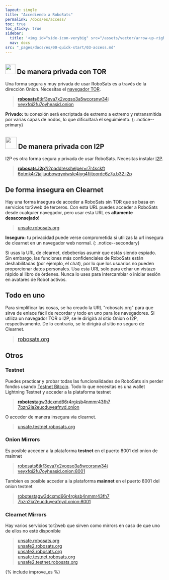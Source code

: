 ```yaml
---
layout: single
title: "Accediendo a RoboSats"
permalink: /docs/es/access/
toc: true
toc_sticky: true
sidebar:
  title: '<img id="side-icon-verybig" src="/assets/vector/arrow-up-right-from-square.svg"/>Acceso'
  nav: docs
src: "_pages/docs/es/00-quick-start/03-access.md"
---
```


## <img style='width:32px;height:32px' src='/assets/vector/tor.svg'/> De manera privada con TOR

Una forma segura y muy privada de usar RoboSats es a través de la dirección Onion. Necesitas el [navegador TOR](/docs/es/tor/).

> [<b>robosats</b>6tkf3eva7x2voqso3a5wcorsnw34j<br/>veyxfqi2fu7oyheasid.onion](http://robosats6tkf3eva7x2voqso3a5wcorsnw34jveyxfqi2fu7oyheasid.onion/)

**Privado:** tu conexión será encriptada de extremo a extremo y retransmitida por varias capas de nodos, lo que dificultará el seguimiento.
{: .notice--primary}

## <img style='width:36px;height:38px;-webkit-filter:grayscale(1);filter:grayscale(1);' src='/assets/vector/Itoopie.svg'/> De manera privada con I2P

I2P es otra forma segura y privada de usar RoboSats. Necesitas instalar [I2P](https://geti2p.com/en/download).

> [<b>robosats.i2p</b>?i2paddresshelper=r7r4sckft<br/>6ptmk4r2jajiuqbowqyxiwsle4iyg4fijtoordc6z7a.b32.i2p](http://robosats.i2p?i2paddresshelper=r7r4sckft6ptmk4r2jajiuqbowqyxiwsle4iyg4fijtoordc6z7a.b32.i2p)

## <i class="fa-solid fa-window-maximize"></i> De forma insegura en Clearnet
Hay una forma insegura de acceder a RoboSats sin TOR que se basa en servicios tor2web de terceros. Con esta URL puedes acceder a RoboSats desde cualquier navegador, pero usar esta URL es **altamente desaconsejado!**

> [unsafe.robosats.org](https://unsafe.robosats.org)

**Inseguro:** tu privacidad puede verse comprometida si utilizas la url insegura de clearnet en un navegador web normal.
{: .notice--secondary}

Si usas la URL de clearnet, debeberías asumir que estás siendo espiado. Sin embargo, las funciones más confidenciales de RoboSats están deshabilitadas (por ejemplo, el chat), por lo que los usuarios no pueden proporcionar datos personales. Usa esta URL solo para echar un vistazo rápido al libro de órdenes. Nunca lo uses para intercambiar o iniciar sesión en avatares de Robot activos.

## <i class="fa-solid fa-person-dots-from-line"></i> Todo en uno

Para simplificar las cosas, se ha creado la URL "robosats.org" para que sirva de enlace fácil de recordar y todo en uno para los navegadores. Si utiliza un navegador TOR o I2P, se le dirigirá al sitio Onion o I2P, respectivamente. De lo contrario, se le dirigirá al sitio no seguro de Clearnet.

> [<span style="font-size:larger;">robosats.org</span>](https://robosats.org)


## Otros

### Testnet

Puedes practicar y probar todas las funcionalidades de RoboSats sin perder fondos usando [Testnet Bitcoin](https://en.bitcoin.it/wiki/Testnet). Todo lo que necesitas es una wallet Lightning Testnet y acceder a la plataforma testnet

> [<b>robotest</b>agw3dcxmd66r4rgksb4nmmr43fh7<br/>7bzn2ia2eucduyeafnyd.onion](http://robotestagw3dcxmd66r4rgksb4nmmr43fh77bzn2ia2eucduyeafnyd.onion/)

O acceder de manera insegura via clearnet.

> [unsafe.testnet.robosats.org](http://unsafe.testnet.robosats.org)

### Onion Mirrors

Es posible acceder a la plataforma **testnet** en el puerto 8001 del onion de mainnet

> [robosats6tkf3eva7x2voqso3a5wcorsnw34j<br/>veyxfqi2fu7oyheasid.onion:8001](http://robosats6tkf3eva7x2voqso3a5wcorsnw34jveyxfqi2fu7oyheasid.onion:8001)

Tambien es posible acceder a la plataforma **mainnet** en el puerto 8001 del onion testnet

> [robotestagw3dcxmd66r4rgksb4nmmr43fh7<br/>7bzn2ia2eucduyeafnyd.onion:8001](http://robotestagw3dcxmd66r4rgksb4nmmr43fh77bzn2ia2eucduyeafnyd.onion:8001)

### Clearnet Mirrors
Hay varios servicios tor2web que sirven como mirrors en caso de que uno de ellos no esté disponible

> [unsafe.robosats.org](https://unsafe.robosats.org/) <br/>
> [unsafe2.robosats.org](https://unsafe2.robosats.org/) <br/>
> [unsafe3.robosats.org](https://unsafe3.robosats.org/) <br/>
> [unsafe.testnet.robosats.org](http://unsafe.testnet.robosats.org/) <br/>
> [unsafe2.testnet.robosats.org](http://unsafe2.testnet.robosats.org/)


{% include improve_es %}
